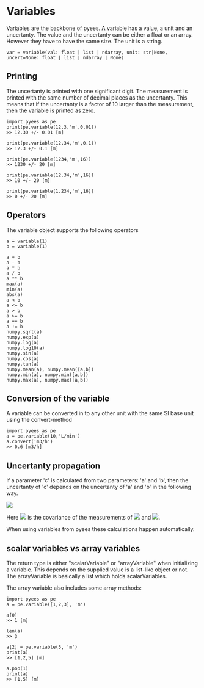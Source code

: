 # Variables


Variables are the backbone of pyees. A variable has a value, a unit and an uncertanty. The value and the uncertanty can be either a float or an array. However they have to have the same size. The unit is a string.

```
var = variable(val: float | list | ndarray, unit: str|None, uncert=None: float | list | ndarray | None)
```


## Printing
The uncertanty is printed with one significant digit. The measurement is printed with the same number of decimal places as the uncertanty. This means that if the uncertanty is a factor of 10 larger than the measurement, then the variable is printed as zero.

```
import pyees as pe
print(pe.variable(12.3,'m',0.01))
>> 12.30 +/- 0.01 [m]

print(pe.variable(12.34,'m',0.1))
>> 12.3 +/- 0.1 [m]

print(pe.variable(1234,'m',16))
>> 1230 +/- 20 [m]

print(pe.variable(12.34,'m',16))
>> 10 +/- 20 [m]

print(pe.variable(1.234,'m',16))
>> 0 +/- 20 [m]
```


## Operators
The variable object supports the following operators
```
a = variable(1)
b = variable(1)

a + b
a - b
a * b
a / b
a ** b
max(a)
min(a)
abs(a)
a < b
a <= b
a > b
a >= b
a == b
a != b
numpy.sqrt(a)
numpy.exp(a)
numpy.log(a)
numpy.log10(a)
numpy.sin(a)
numpy.cos(a)
numpy.tan(a)
numpy.mean(a), numpy.mean([a,b])
numpy.min(a), numpy.min([a,b])
numpy.max(a), numpy.max([a,b])
```




## Conversion of the variable
A variable can be converted in to any other unit with the same SI base unit using the convert-method

```
import pyees as pe
a = pe.variable(10,'L/min')
a.convert('m3/h')
>> 0.6 [m3/h]
```



## Uncertanty propagation

If a parameter 'c' is calculated from two parameters: 'a' and 'b', then the uncertanty of 'c' depends on the uncertanty of 'a' and 'b' in the following way.

<img src="https://render.githubusercontent.com/render/math?math=\sigma_C = \sqrt{  \left(\frac{\partial C}{\partial A} \sigma_A\right)^2 %2B \left(\frac{\partial C}{\partial B} \sigma_B\right)^2 %2B 2\frac{\partial C}{\partial A}\frac{\partial C}{\partial B}\sigma_{AB}}">

Here <img src="https://render.githubusercontent.com/render/math?math=\sigma_{AB}"> is the covariance of the measurements of <img src="https://render.githubusercontent.com/render/math?math=A"> and <img src="https://render.githubusercontent.com/render/math?math=B">.

When using variables from pyees these calculations happen automatically.

## scalar variables vs array variables
The return type is either "scalarVariable" or "arrayVariable" when initializing a variable. This depends on the supplied value is a list-like object or not. The arrayVariable is basically a list which holds scalarVariables. 

The array variable also includes some array methods:
```
import pyees as pe
a = pe.variable([1,2,3], 'm')

a[0]
>> 1 [m]

len(a)
>> 3

a[2] = pe.variable(5, 'm')
print(a)
>> [1,2,5] [m]

a.pop(1)
print(a)
>> [1,5] [m]
```

